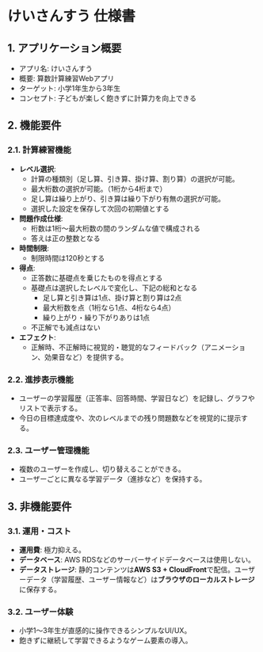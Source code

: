 # けいさんすう 仕様書

## 1. アプリケーション概要

- アプリ名: けいさんすう
- 概要: 算数計算練習Webアプリ
- ターゲット: 小学1年生から3年生
- コンセプト: 子どもが楽しく飽きずに計算力を向上できる

## 2. 機能要件

### 2.1. 計算練習機能

* **レベル選択**:
    * 計算の種類別（足し算、引き算、掛け算、割り算）の選択が可能。
    * 最大桁数の選択が可能。（1桁から4桁まで）
    * 足し算は繰り上がり、引き算は繰り下がり有無の選択が可能。
    * 選択した設定を保存して次回の初期値とする
* **問題作成仕様**:
    * 桁数は1桁〜最大桁数の間のランダムな値で構成される
    * 答えは正の整数となる
* **時間制限**:
    * 制限時間は120秒とする
* **得点**:
    * 正答数に基礎点を乗じたものを得点とする
    * 基礎点は選択したレベルで変化し、下記の総和となる
        * 足し算と引き算は1点、掛け算と割り算は2点
        * 最大桁数を点（1桁なら1点、4桁なら4点）
        * 繰り上がり・繰り下がりありは1点
    * 不正解でも減点はない
* **エフェクト**:
    * 正解時、不正解時に視覚的・聴覚的なフィードバック（アニメーション、効果音など）を提供する。

### 2.2. 進捗表示機能

* ユーザーの学習履歴（正答率、回答時間、学習日など）を記録し、グラフやリストで表示する。
* 今日の目標達成度や、次のレベルまでの残り問題数などを視覚的に提示する。

### 2.3. ユーザー管理機能

* 複数のユーザーを作成し、切り替えることができる。
* ユーザーごとに異なる学習データ（進捗など）を保持する。

## 3. 非機能要件

### 3.1. 運用・コスト

* **運用費**: 極力抑える。
* **データベース**: AWS RDSなどのサーバーサイドデータベースは使用しない。
* **データストレージ**: 静的コンテンツは**AWS S3 + CloudFront**で配信。ユーザーデータ（学習履歴、ユーザー情報など）は**ブラウザのローカルストレージ**に保存する。

### 3.2. ユーザー体験

* 小学1〜3年生が直感的に操作できるシンプルなUI/UX。
* 飽きずに継続して学習できるようなゲーム要素の導入。
